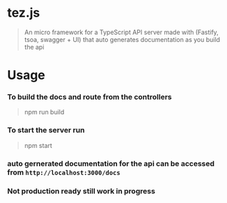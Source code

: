 # tez.js
>An micro framework for a TypeScript API server made with (Fastify, tsoa, swagger + UI) that auto generates documentation as you build the api

# Usage
### To build the docs and route from the controllers
>npm run build
### To start the server run 
>npm start

### auto gernerated documentation for the api can be accessed from `http://localhost:3000/docs`

### Not production ready still work in progress
